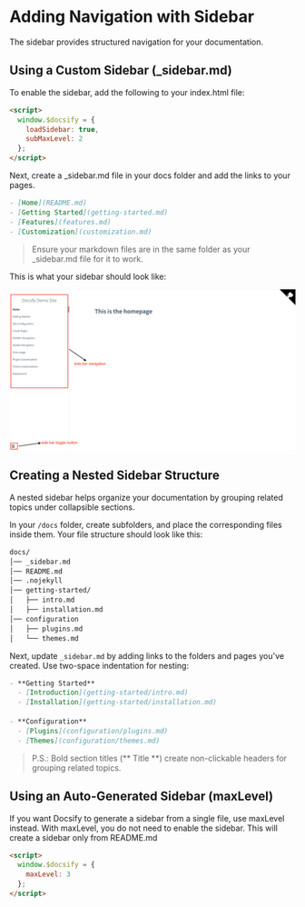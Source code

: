 # Adding Navigation with Sidebar
The sidebar provides structured navigation for your documentation.

## Using a Custom Sidebar (_sidebar.md)

To enable the sidebar, add the following to your index.html file:

```html
<script>
  window.$docsify = {
    loadSidebar: true,
    subMaxLevel: 2
  };
</script>
```

Next, create a _sidebar.md file in your docs folder and add the links to your pages.

```markdown
- [Home](README.md)
- [Getting Started](getting-started.md)
- [Features](features.md)
- [Customization](customization.md)
```
> Ensure your markdown files are in the same folder as your _sidebar.md file for it to work.

This is what your sidebar should look like:

![Sidebar](img/sidebar.png)


## Creating a Nested Sidebar Structure

A nested sidebar helps organize your documentation by grouping related topics under collapsible sections.

In your `/docs` folder, create subfolders, and place the corresponding files inside them. Your file structure should look like this:

```bash
docs/
│── _sidebar.md
│── README.md
│── .nojekyll
│── getting-started/
│   ├── intro.md
│   ├── installation.md
│── configuration
│   ├── plugins.md
│   └── themes.md

```
Next, update `_sidebar.md` by adding links to the folders and pages you've created. Use two-space indentation for nesting:

```markdown
- **Getting Started**
  - [Introduction](getting-started/intro.md)
  - [Installation](getting-started/installation.md)

- **Configuration**
  - [Plugins](configuration/plugins.md)
  - [Themes](configuration/themes.md)
```

> P.S.: Bold section titles (** Title **) create non-clickable headers for grouping related topics.



## Using an Auto-Generated Sidebar (maxLevel)

If you want Docsify to generate a sidebar from a single file, use maxLevel instead. With maxLevel, you do not need to enable the sidebar. This will create a sidebar only from README.md

```html
<script>
  window.$docsify = {
    maxLevel: 3
  };
</script>
```